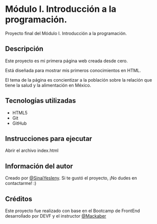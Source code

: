 # Módulo I. Introducción a la programación.
Proyecto final del Módulo I. Introducción a la programación.

## Descripción
Este proyecto es mi primera página web creada desde cero.

Está diseñada para mostrar mis primeros conocimientos en HTML.

El tema de la página es concientizar a la población sobre la relación que tiene la salud y la alimentación en México.

## Tecnologías utilizadas
- HTML5
- Git
- GitHub

## Instrucciones para ejecutar
Abrir el archivo index.html

## Información del autor
Creado por [@SinaiYesleny](https://github.com/SinaiYesleny).  Si te gustó el proyecto, ¡No dudes en contactarme! :)

## Créditos
Este proyecto fue realizado con base en el Bootcamp de FrontEnd desarrollado por DEVF y el instructor [@Mackaber](https://github.com/Mackaber)
